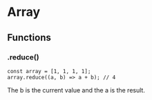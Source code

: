# Array 

## Functions
### .reduce()
```
const array = [1, 1, 1, 1];
array.reduce((a, b) => a + b); // 4
```
The b is the current value and the a is the result.
